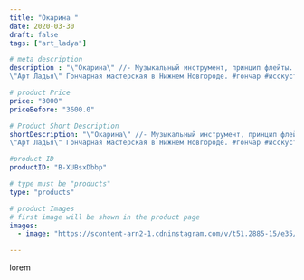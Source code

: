 ```yaml
---
title: "Окарина "
date: 2020-03-30
draft: false
tags: ["art_ladya"]

# meta description
description : "\"Окарина\" //- Музыкальный инструмент, принцип флейты.
\"Арт Ладья\" Гончарная мастерская в Нижнем Новгороде. #гончар #исскуство #бублик #potter #керамикадляин"

# product Price
price: "3000"
priceBefore: "3600.0"

# Product Short Description
shortDescription: "\"Окарина\" //- Музыкальный инструмент, принцип флейты.
\"Арт Ладья\" Гончарная мастерская в Нижнем Новгороде. #гончар #исскуство #бублик #potter #керамикадляинтерьера #керамикаручнаяработа #гончарнаямастерская #керамиканазаказ #handmade #okarina #керамика #эксклюзивнаякерамика #music #ceramicart #claygoods #музыка #earthenware #ceramic #design #окарина #ocarina #flute #ceramicart #керамическаяфлейта #флейта #clay #авторскаякерамика"

#product ID
productID: "B-XUBsxDbbp"

# type must be "products"
type: "products"

# product Images
# first image will be shown in the product page
images:
  - image: "https://scontent-arn2-1.cdninstagram.com/v/t51.2885-15/e35/91261167_650635955751352_8689998450302045542_n.jpg?se=7&tp=1&_nc_ht=scontent-arn2-1.cdninstagram.com&_nc_cat=104&_nc_ohc=Bi3EXB8AszwAX_4rI_m&ccb=7-4&oh=a31fe953f8453ca8f32a26b84b1468d9&oe=6084F3FF&_nc_sid=86f79a&ig_cache_key=MjI3NjM3NjIxNDM3NjM5NjUyMQ%3D%3D.2-ccb7-4"

---
```

lorem
